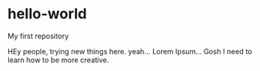 # hello-world
My first repository

HEy people,
trying new things here. yeah...
Lorem Ipsum...
Gosh I need to learn how to be more creative.
